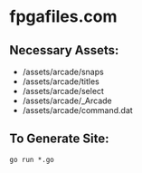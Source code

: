 # fpgafiles.com

## Necessary Assets:
* /assets/arcade/snaps
* /assets/arcade/titles
* /assets/arcade/select
* /assets/arcade/_Arcade
* /assets/arcade/command.dat

## To Generate Site:
```shell
go run *.go
```
